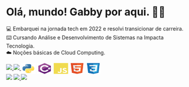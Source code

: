 ### <h1> Olá, mundo! Gabby por aqui. 👋🏻 </h1>

<p> 💻 Embarquei na jornada tech em 2022 e resolvi transicionar de carreira. <br>
    ⌨️ Cursando Análise e Desenvolvimento de Sistemas na Impacta Tecnologia. <br>
    ☁️ Noções básicas de Cloud Computing.</p>

<div style="display: inline-block;" align="center">
<a href="https://www.linkedin.com/in/gabbyrb/" target="_blank" rel="noopener">
  <img src="https://img.shields.io/badge/-LinkedIn-%230077B5?style=for-the-badge&logo=linkedin&logoColor=white" target="_blank">
</a>
<a href="https://medium.com/@gabbyramosbr2" target="_blank" rel="noopener">
  <img src="https://img.shields.io/badge/Medium-12100E?style=for-the-badge&logo=medium&logoColor=white" target="_blank">
</a>
<img align="center" alt="Gabby-Python" height="30" width="40" src="https://raw.githubusercontent.com/devicons/devicon/master/icons/python/python-original.svg">
  <img align="center" alt="Gabby-Csharp" height="30" width="40" src="https://raw.githubusercontent.com/devicons/devicon/master/icons/csharp/csharp-original.svg">
  <img align="center" alt="Gabby-Js" height="30" width="40" src="https://raw.githubusercontent.com/devicons/devicon/master/icons/javascript/javascript-plain.svg">
  <img align="center" alt="Gabby-HTML" height="30" width="40" src="https://raw.githubusercontent.com/devicons/devicon/master/icons/html5/html5-original.svg">
  <img align="center" alt="Gabby-CSS" height="30" width="40" src="https://raw.githubusercontent.com/devicons/devicon/master/icons/css3/css3-original.svg">
</div><br />

<img src="https://media.discordapp.net/attachments/1020872898048692295/1135651601676251176/Medium_Header.jpg?width=1440&height=360" target="_blank">

<div style="display: inline-block;">
  <a href="https://github.com/anuraghazra/github-readme-stats">
    <img height="200" " src="https://github-readme-stats.vercel.app/api?username=Gabbyroba&show_icons=true&theme=material-palenight" />
  </a>
    <a href="https://github.com/anuraghazra/convoychat">
    <img height="200" src="https://github-readme-stats.vercel.app/api/top-langs?username=Gabbyroba&layout=compact&langs_count=8&card_width=320&show_icons=true&theme=material-palenight" />
  </a>
</div>


